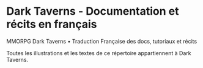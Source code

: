 # Dark Taverns - Documentation et récits en français
MMORPG Dark Taverns • Traduction Française des docs, tutoriaux et récits

Toutes les illustrations et les textes de ce répertoire appartiennent à Dark Taverns.